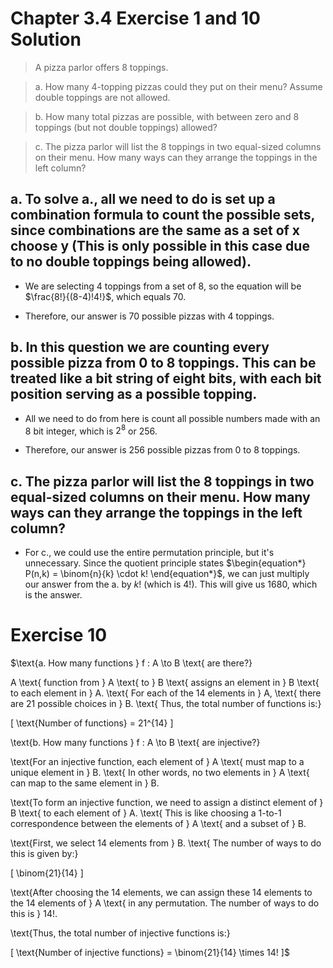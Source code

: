 # Chapter 3.4 Exercise 1 and 10 Solution

> A pizza parlor offers 8 toppings.

> a. How many 4-topping pizzas could they put on their menu? Assume double toppings are not allowed.

> b. How many total pizzas are possible, with between zero and 8 toppings (but not double toppings) allowed?

> c. The pizza parlor will list the 8 toppings in two equal-sized columns on their menu. How many ways can they arrange the toppings in the left column?

## a. To solve a., all we need to do is set up a combination formula to count the possible sets, since combinations are the same as a set of x choose y (This is only possible in this case due to no double toppings being allowed).

- We are selecting 4 toppings from a set of 8, so the equation will be $\frac{8!}{(8-4)!4!}$, which equals 70.

- Therefore, our answer is 70 possible pizzas with 4 toppings.

## b. In this question we are counting every possible pizza from 0 to 8 toppings. This can be treated like a bit string of eight bits, with each bit position serving as a possible topping. 

- All we need to do from here is count all possible numbers made with an 8 bit integer, which is $2^8$ or $256$.

- Therefore, our answer is 256 possible pizzas from 0 to 8 toppings.

## c. The pizza parlor will list the 8 toppings in two equal-sized columns on their menu. How many ways can they arrange the toppings in the left column?

- For c., we could use the entire permutation principle, but it's unnecessary. Since the quotient principle states $\begin{equation*}
P(n,k) = \binom{n}{k} \cdot k! \end{equation*}$, we can just multiply our answer from the a. by $k!$ (which is 4!). This will give us 1680, which is the answer.

# Exercise 10

$\text{a. How many functions } f : A \to B \text{ are there?}

A \text{ function from } A \text{ to } B \text{ assigns an element in } B \text{ to each element in } A. 
\text{ For each of the 14 elements in } A, \text{ there are 21 possible choices in } B. 
\text{ Thus, the total number of functions is:}

\[
\text{Number of functions} = 21^{14}
\]

\text{b. How many functions } f : A \to B \text{ are injective?}

\text{For an injective function, each element of } A \text{ must map to a unique element in } B. 
\text{ In other words, no two elements in } A \text{ can map to the same element in } B. 

\text{To form an injective function, we need to assign a distinct element of } B \text{ to each element of } A. 
\text{ This is like choosing a 1-to-1 correspondence between the elements of } A \text{ and a subset of } B.

\text{First, we select 14 elements from } B. \text{ The number of ways to do this is given by:}

\[
\binom{21}{14}
\]

\text{After choosing the 14 elements, we can assign these 14 elements to the 14 elements of } A 
\text{ in any permutation. The number of ways to do this is } 14!.

\text{Thus, the total number of injective functions is:}

\[
\text{Number of injective functions} = \binom{21}{14} \times 14!
\]$
